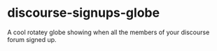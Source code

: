 discourse-signups-globe
=======================

A cool rotatey globe showing when all the members of your discourse forum signed up.
